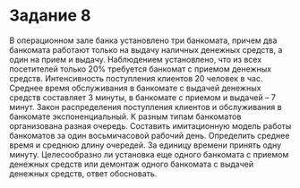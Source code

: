 # Задание 8
В операционном зале банка установлено три банкомата, причем два банкомата работают только на выдачу наличных денежных средств, а один на прием и выдачу. Наблюдением установлено, что из всех посетителей только 20% требуется банкомат с приемом денежных средств. Интенсивность поступления клиентов 20 человек в час. Среднее время обслуживания в банкомате с выдачей денежных средств составляет 3 минуты, в банкомате с приемом и выдачей – 7 минут. Закон распределения поступления клиентов и обслуживания в банкомате экспоненциальный. К разным типам банкоматов организована разная очередь. Составить имитационную модель работы банкоматов за один восьмичасовой рабочий день. Определить среднее время и среднюю длину очередей. За единицу времени принять одну минуту. Целесообразно ли установка еще одного банкомата с приемом денежных средств или демонтаж одного банкомата с выдачей денежных средств, ответ обосновать.